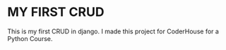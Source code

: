 # MY FIRST CRUD
This is my first CRUD in django. I made this project for CoderHouse for a Python Course.
